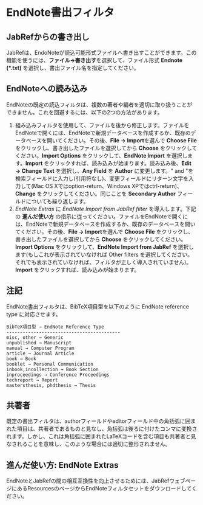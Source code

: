 EndNote書出フィルタ
===================

JabRefからの書き出し
--------------------

JabRefは、EndoNoteが読込可能形式ファイルへ書き出すことができます。この機能を使うには、**ファイル→書き出す**を選択して、ファイル形式 **Endnote (\*.txt)** を選択し、書出ファイル名を指定してください。

EndNoteへの読み込み
-------------------

EndNoteの既定の読込フィルタは、複数の著者や編者を適切に取り扱うことができません。これを回避するには、以下の2つの方法があります。

1.  組み込みフィルタを使用して、ファイルを後から修正します。ファイルをEndNoteで開くには、EndNoteで新規データベースを作成するか、既存のデータベースを開いてください。その後、**File → Import**を選んで **Choose File** をクリックし、書き出したファイルを選択してから **Choose** をクリックしてください。**Import Options** をクリックして、**EndNote Import** を選択します。**Import** をクリックすれば、読み込みが始まります。読み込み後、**Edit → Change Text** を選択し、**Any Field** を **Author** に変更します。" and "を検索フィールドに入力し(引用符なし)、変更フィールドにリターン文字を入力して(Mac OS Xではoption-return、Windows XPではctrl-return)、**Change** をクリックしてください。同じことを **Secondary Author** フィールドについても繰り返します。
2.  *EndNote Extras* に *EndNote Import from JabRef filter* を導入します。下記の **進んだ使い方** の指示に従ってください。ファイルをEndNoteで開くには、EndNoteで新規データベースを作成するか、既存のデータベースを開いてください。その後、**File → Import**を選んで **Choose File** をクリックし、書き出したファイルを選択してから **Choose** をクリックしてください。**Import Options** をクリックして、**EndNote Import from JabRef** を選択します(もしこれが表示されていなければ Other filters を選択してください。それでも表示されていなければ、フィルタが正しく導入されていません)。**Import** をクリックすれば、読み込みが始まります。

注記
----

EndNote書出フィルタは、BibTeX項目型を以下のように EndNote reference type に対応させます。

    BibTeX項目型 → EndNote Reference Type
    ------------------------------------------
    misc, other → Generic
    unpublished → Manuscript
    manual → Computer Program
    article → Journal Article
    book → Book
    booklet → Personal Communication
    inbook,incollection → Book Section
    inproceedings → Conference Proceedings
    techreport → Report
    mastersthesis, phdthesis → Thesis

共著者
------

既定の書出フィルタは、authorフィールドやeditorフィールド中の角括弧に囲まれた項目は、共著者であるものと見なし、角括弧は後ろに付けたコンマに変換されます。しかし、これは角括弧に囲まれたLaTeXコードを含む項目も共著者と見なされることを意味し、このような場合には適切に整形されません。

進んだ使い方: EndNote Extras
----------------------------

EndNoteとJabRefの間の相互互換性を向上させるためには、JabRefウェブページにあるResourcesのページからEndNoteフィルタセットをダウンロードしてください。
